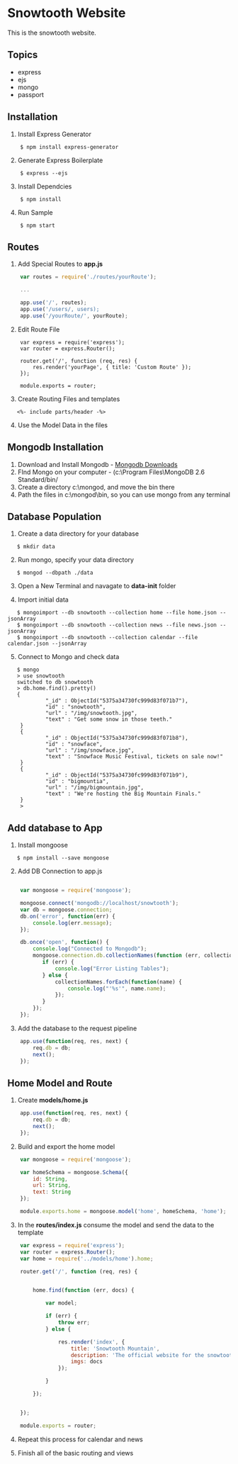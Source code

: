 Snowtooth Website
=================
This is the snowtooth website.

Topics
------
* express
* ejs
* mongo
* passport

Installation
------------

1. Install Express Generator

```
    $ npm install express-generator
```

2. Generate Express Boilerplate

```
    $ express --ejs
```

3. Install Dependcies

```
    $ npm install
```

4. Run Sample

```
    $ npm start
```

Routes
------

1. Add Special Routes to __app.js__

```javascript
    var routes = require('./routes/yourRoute');

    ...

    app.use('/', routes);
    app.use('/users/, users);
    app.use('/yourRoute/', yourRoute);
```

2. Edit Route File

```
    var express = require('express');
    var router = express.Router();

    router.get('/', function (req, res) {
        res.render('yourPage', { title: 'Custom Route' });
    });

    module.exports = router;
```

3. Create Routing Files and templates

```
   <%- include parts/header -%>
```

4. Use the Model Data in the files

Mongodb Installation
--------------------

1. Download and Install Mongodb - [Mongodb Downloads](http://www.mongodb.org/downloads)
2. FInd Mongo on your computer - (c:\Program Files\MongoDB 2.6 Standard/bin/
3. Create a directory c:\mongod, and move the bin there
4. Path the files in c:\mongod\bin, so you can use mongo from any terminal


Database Population
-------------------

1. Create a data directory for your database

```
   $ mkdir data
```

2. Run mongo, specify your data directory

```
   $ mongod --dbpath ./data
```

3. Open a New Terminal and navagate to __data-init__ folder

4. Import initial data

```
   $ mongoimport --db snowtooth --collection home --file home.json --jsonArray
   $ mongoimport --db snowtooth --collection news --file news.json --jsonArray
   $ mongoimport --db snowtooth --collection calendar --file calendar.json --jsonArray
```
5. Connect to Mongo and check data

```
   $ mongo
   > use snowtooth
   switched to db snowtooth
   > db.home.find().pretty()
   {
            "_id" : ObjectId("5375a34730fc999d83f071b7"),
            "id" : "snowtooth",
            "url" : "/img/snowtooth.jpg",
            "text" : "Get some snow in those teeth."
    }
    {
            "_id" : ObjectId("5375a34730fc999d83f071b8"),
            "id" : "snowface",
            "url" : "/img/snowface.jpg",
            "text" : "Snowface Music Festival, tickets on sale now!"
    }
    {
            "_id" : ObjectId("5375a34730fc999d83f071b9"),
            "id" : "bigmountia",
            "url" : "/img/bigmountain.jpg",
            "text" : "We're hosting the Big Mountain Finals."
    }
    >
```

Add database to App
-------------------

1. Install mongoose

```
   $ npm install --save mongoose
```

2. Add DB Connection to app.js

```javascript

    var mongoose = require('mongoose');

    mongoose.connect('mongodb://localhost/snowtooth');
    var db = mongoose.connection;
    db.on('error', function(err) {
        console.log(err.message);
    });

    db.once('open', function() {
        console.log("Connected to Mongodb");
        mongoose.connection.db.collectionNames(function (err, collectionNames) {
           if (err) {
               console.log("Error Listing Tables");
           } else {
               collectionNames.forEach(function(name) {
                   console.log("'%s'", name.name);
               });
           }
        });
    });

```

3. Add the database to the request pipeline

```javascript
    app.use(function(req, res, next) {
        req.db = db;
        next();
    });
```

Home Model and Route
--------------------

1. Create __models/home.js__

```javascript
    app.use(function(req, res, next) {
        req.db = db;
        next();
    });
```


2. Build and export the home model

```javascript
    var mongoose = require('mongoose');

    var homeSchema = mongoose.Schema({
        id: String,
        url: String,
        text: String
    });

    module.exports.home = mongoose.model('home', homeSchema, 'home');
```

3. In the __routes/index.js__ consume the model and send the data to the template

```javascript
    var express = require('express');
    var router = express.Router();
    var home = require('../models/home').home;

    router.get('/', function (req, res) {


        home.find(function (err, docs) {

            var model;

            if (err) {
                throw err;
            } else {

                res.render('index', {
                    title: 'Snowtooth Mountain',
                    description: 'The official website for the snowtooth ski resort',
                    imgs: docs
                });

            }

        });


    });

    module.exports = router;
```

4.  Repeat this process for calendar and news

5.  Finish all of the basic routing and views

